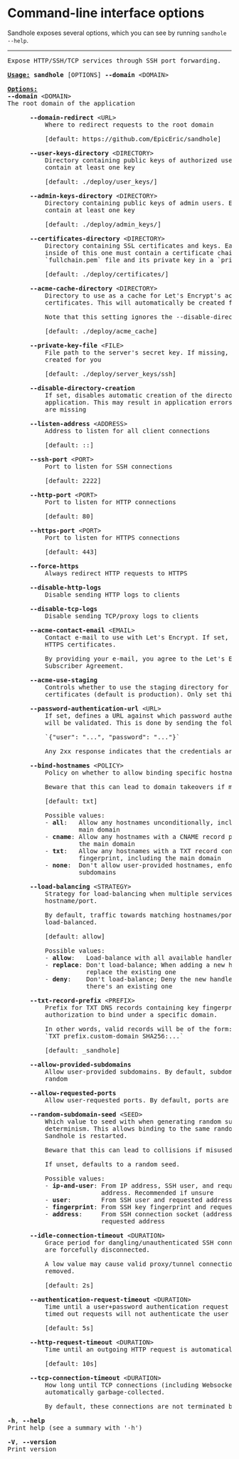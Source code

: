 # Command-line interface options

Sandhole exposes several options, which you can see by running `sandhole --help`.

---

<pre class="terminal">
Expose HTTP/SSH/TCP services through SSH port forwarding.

<b><u>Usage:</u></b> <b>sandhole</b> [OPTIONS] <b>--domain</b> &lt;DOMAIN&gt;

<b><u>Options:</u></b>
<b>--domain</b> &lt;DOMAIN&gt;
The root domain of the application

      <b>--domain-redirect</b> &lt;URL&gt;
          Where to redirect requests to the root domain

          [default: https://github.com/EpicEric/sandhole]

      <b>--user-keys-directory</b> &lt;DIRECTORY&gt;
          Directory containing public keys of authorized users. Each file must
          contain at least one key

          [default: ./deploy/user_keys/]

      <b>--admin-keys-directory</b> &lt;DIRECTORY&gt;
          Directory containing public keys of admin users. Each file must
          contain at least one key

          [default: ./deploy/admin_keys/]

      <b>--certificates-directory</b> &lt;DIRECTORY&gt;
          Directory containing SSL certificates and keys. Each sub-directory
          inside of this one must contain a certificate chain in a
          `fullchain.pem` file and its private key in a `privkey.pem` file

          [default: ./deploy/certificates/]

      <b>--acme-cache-directory</b> &lt;DIRECTORY&gt;
          Directory to use as a cache for Let&#39;s Encrypt&#39;s account and
          certificates. This will automatically be created for you.

          Note that this setting ignores the --disable-directory-creation flag.

          [default: ./deploy/acme_cache]

      <b>--private-key-file</b> &lt;FILE&gt;
          File path to the server&#39;s secret key. If missing, it will be
          created for you

          [default: ./deploy/server_keys/ssh]

      <b>--disable-directory-creation</b>
          If set, disables automatic creation of the directories expected by the
          application. This may result in application errors if the directories
          are missing

      <b>--listen-address</b> &lt;ADDRESS&gt;
          Address to listen for all client connections

          [default: ::]

      <b>--ssh-port</b> &lt;PORT&gt;
          Port to listen for SSH connections

          [default: 2222]

      <b>--http-port</b> &lt;PORT&gt;
          Port to listen for HTTP connections

          [default: 80]

      <b>--https-port</b> &lt;PORT&gt;
          Port to listen for HTTPS connections

          [default: 443]

      <b>--force-https</b>
          Always redirect HTTP requests to HTTPS

      <b>--disable-http-logs</b>
          Disable sending HTTP logs to clients

      <b>--disable-tcp-logs</b>
          Disable sending TCP/proxy logs to clients

      <b>--acme-contact-email</b> &lt;EMAIL&gt;
          Contact e-mail to use with Let&#39;s Encrypt. If set, enables ACME for
          HTTPS certificates.

          By providing your e-mail, you agree to the Let&#39;s Encrypt
          Subscriber Agreement.

      <b>--acme-use-staging</b>
          Controls whether to use the staging directory for Let&#39;s Encrypt
          certificates (default is production). Only set this option for testing

      <b>--password-authentication-url</b> &lt;URL&gt;
          If set, defines a URL against which password authentication requests
          will be validated. This is done by sending the following JSON payload:

          `{&quot;user&quot;: &quot;...&quot;, &quot;password&quot;: &quot;...&quot;}`

          Any 2xx response indicates that the credentials are authorized.

      <b>--bind-hostnames</b> &lt;POLICY&gt;
          Policy on whether to allow binding specific hostnames.

          Beware that this can lead to domain takeovers if misused!

          [default: txt]

          Possible values:
          - <b>all</b>:   Allow any hostnames unconditionally, including the
                   main domain
          - <b>cname</b>: Allow any hostnames with a CNAME record pointing to
                   the main domain
          - <b>txt</b>:   Allow any hostnames with a TXT record containing a
                   fingerprint, including the main domain
          - <b>none</b>:  Don&#39;t allow user-provided hostnames, enforce
                   subdomains

      <b>--load-balancing</b> &lt;STRATEGY&gt;
          Strategy for load-balancing when multiple services request the same
          hostname/port.

          By default, traffic towards matching hostnames/ports will be
          load-balanced.

          [default: allow]

          Possible values:
          - <b>allow</b>:   Load-balance with all available handlers
          - <b>replace</b>: Don&#39;t load-balance; When adding a new handler,
                     replace the existing one
          - <b>deny</b>:    Don&#39;t load-balance; Deny the new handler if
                     there&#39;s an existing one

      <b>--txt-record-prefix</b> &lt;PREFIX&gt;
          Prefix for TXT DNS records containing key fingerprints, for
          authorization to bind under a specific domain.

          In other words, valid records will be of the form:
          `TXT prefix.custom-domain SHA256:...`

          [default: _sandhole]

      <b>--allow-provided-subdomains</b>
          Allow user-provided subdomains. By default, subdomains are always
          random

      <b>--allow-requested-ports</b>
          Allow user-requested ports. By default, ports are always random

      <b>--random-subdomain-seed</b> &lt;SEED&gt;
          Which value to seed with when generating random subdomains, for
          determinism. This allows binding to the same random address until
          Sandhole is restarted.

          Beware that this can lead to collisions if misused!

          If unset, defaults to a random seed.

          Possible values:
          - <b>ip-and-user</b>: From IP address, SSH user, and requested
                         address. Recommended if unsure
          - <b>user</b>:        From SSH user and requested address
          - <b>fingerprint</b>: From SSH key fingerprint and requested address
          - <b>address</b>:     From SSH connection socket (address + port) and
                         requested address

      <b>--idle-connection-timeout</b> &lt;DURATION&gt;
          Grace period for dangling/unauthenticated SSH connections before they
          are forcefully disconnected.

          A low value may cause valid proxy/tunnel connections to be erroneously
          removed.

          [default: 2s]

      <b>--authentication-request-timeout</b> &lt;DURATION&gt;
          Time until a user+password authentication request is canceled. Any
          timed out requests will not authenticate the user

          [default: 5s]

      <b>--http-request-timeout</b> &lt;DURATION&gt;
          Time until an outgoing HTTP request is automatically canceled

          [default: 10s]

      <b>--tcp-connection-timeout</b> &lt;DURATION&gt;
          How long until TCP connections (including Websockets) are
          automatically garbage-collected.

          By default, these connections are not terminated by Sandhole.

<b>-h</b>, <b>--help</b>
Print help (see a summary with &#39;-h&#39;)

<b>-V</b>, <b>--version</b>
Print version

</pre>
